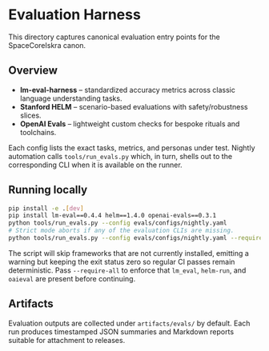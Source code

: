 # Evaluation Harness

This directory captures canonical evaluation entry points for the SpaceCoreIskra canon.

## Overview

- **lm-eval-harness** – standardized accuracy metrics across classic language understanding tasks.
- **Stanford HELM** – scenario-based evaluations with safety/robustness slices.
- **OpenAI Evals** – lightweight custom checks for bespoke rituals and toolchains.

Each config lists the exact tasks, metrics, and personas under test. Nightly automation calls `tools/run_evals.py` which, in turn, shells out to the corresponding CLI when it is available on the runner.

## Running locally

```bash
pip install -e .[dev]
pip install lm-eval==0.4.4 helm==1.4.0 openai-evals==0.3.1
python tools/run_evals.py --config evals/configs/nightly.yaml
# Strict mode aborts if any of the evaluation CLIs are missing.
python tools/run_evals.py --config evals/configs/nightly.yaml --require-all
```

The script will skip frameworks that are not currently installed, emitting a warning but keeping the exit status zero so regular CI passes remain deterministic. Pass `--require-all` to enforce that `lm_eval`, `helm-run`, and `oaieval` are present before continuing.

## Artifacts

Evaluation outputs are collected under `artifacts/evals/` by default. Each run produces timestamped JSON summaries and Markdown reports suitable for attachment to releases.
